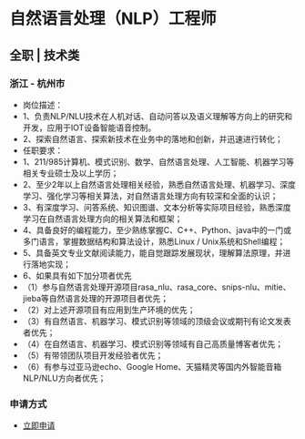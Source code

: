
# 自然语言处理（NLP）工程师
## 全职  |  技术类
### 浙江 - 杭州市

- 岗位描述：
- 1、负责NLP/NLU技术在人机对话、自动问答以及语义理解等方向上的研究和开发，应用于IOT设备智能语音控制。
- 2、探索自然语言、探索新技术在业务中的落地和创新，并迅速进行转化；
- 任职要求：
- 1、211/985计算机、模式识别、数学、自然语言处理、人工智能、机器学习等相关专业硕士及以上学历；
- 2、至少2年以上自然语言处理相关经验，熟悉自然语言处理、机器学习、深度学习、强化学习等相关算法，对自然语言处理方向有较深和全面的认识；
- 3、有深度学习、问答系统、知识图谱、文本分析等实际项目经验，熟悉深度学习在自然语言处理方向的相关算法和框架；
- 4、具备良好的编程能力，至少熟练掌握C、C++、Python、java中的一门或多门语言，掌握数据结构和算法设计，熟悉Linux / Unix系统和Shell编程；
- 5、具备英文专业文献阅读能力，能自觉跟踪发展现状，理解算法原理，并进行落地实现；
- 6、如果具有如下加分项者优先
- （1）参与自然语言处理开源项目rasa_nlu、rasa_core、snips-nlu、mitie、jieba等自然语言处理的开源项目者优先；
- （2）对上述开源项目有应用到生产环境的优先；
- （3）有自然语言、机器学习、模式识别等领域的顶级会议或期刊有论文发表者优先；
- （4）在自然语言、机器学习、模式识别等领域有自己高质量博客者优先；
- （5）有带领团队项目开发经验者优先；
- （6）有参与过亚马逊echo、Google Home、天猫精灵等国内外智能音箱NLP/NLU方向者优先；
### 申请方式
- <a href="mailto:hr@tuya.com?subject=求职简历-自然语言处理（NLP）工程师-来自GitHub">立即申请</a>